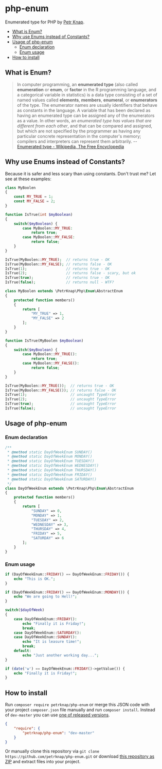 # php-enum

Enumerated type for PHP by [Petr Knap].

* [What is Enum?](#what-is-enum)
* [Why use Enums instead of Constants?](#why-use-enums-instead-of-constants)
* [Usage of php-enum](#usage-of-php-enum)
    * [Enum declaration](#enum-declaration)
    * [Enum usage](#enum-usage)
* [How to install](#how-to-install)


## What is Enum?

> In computer programming, an **enumerated type** (also called **enumeration** or **enum**, or **factor** in the R programming language, and a categorical variable in statistics) is a data type consisting of a set of named values called **elements**, **members**, **enumeral**, or **enumerators** of the type. The enumerator names are usually identifiers that behave as constants in the language. A variable that has been declared as having an enumerated type can be assigned any of the enumerators as a value. In other words, an *enumerated type has values that are different from each other*, and that can be compared and assigned, but which are not specified by the programmer as having any particular concrete representation in the computer's memory; compilers and interpreters can represent them arbitrarily.
-- [Enumerated type - Wikipedia, The Free Encyclopedia]

## Why use Enums instead of Constants?

Because it is safer and less scary than using constants. Don't trust me? Let see at these examples:

```php
class MyBoolen
{
    const MY_TRUE = 1;
    const MY_FALSE = 2;
}

function IsTrue(int $myBoolean)
{
    switch($myBoolean) {
        case MyBoolen::MY_TRUE:
            return true;
        case MyBoolen::MY_FALSE:
            return false;
    }
}

IsTrue(MyBoolen::MY_TRUE);  // returns true - OK
IsTrue(MyBoolen::MY_FALSE); // returns false - OK
IsTrue(1);                  // returns true - OK
IsTrue(2);                  // returns false - scary, but ok
IsTrue(true);               // returns true - OK
IsTrue(false);              // returns null - WTF?
```

```php
class MyBoolen extends \PetrKnap\Php\Enum\AbstractEnum
{
    protected function members()
    {
        return [
            "MY_TRUE" => 1,
            "MY_FALSE" => 2
        ];
    }
}

function IsTrue(MyBoolen $myBoolean)
{
    switch($myBoolean) {
        case MyBoolen::MY_TRUE():
            return true;
        case MyBoolen::MY_FALSE():
            return false;
    }
}

IsTrue(MyBoolen::MY_TRUE());  // returns true - OK
IsTrue(MyBoolen::MY_FALSE()); // returns false - OK
IsTrue(1);                    // uncaught TypeError
IsTrue(2);                    // uncaught TypeError
IsTrue(true);                 // uncaught TypeError
IsTrue(false);                // uncaught TypeError
```


## Usage of php-enum

### Enum declaration
```php
/**
 * @method static DayOfWeekEnum SUNDAY()
 * @method static DayOfWeekEnum MONDAY()
 * @method static DayOfWeekEnum TUESDAY()
 * @method static DayOfWeekEnum WEDNESDAY()
 * @method static DayOfWeekEnum THURSDAY()
 * @method static DayOfWeekEnum FRIDAY()
 * @method static DayOfWeekEnum SATURDAY()
 */
class DayOfWeekEnum extends \PetrKnap\Php\Enum\AbstractEnum
{
    protected function members()
    {
        return [
            "SUNDAY" => 0,
            "MONDAY" => 1,
            "TUESDAY" => 2,
            "WEDNESDAY" => 3,
            "THURSDAY" => 4,
            "FRIDAY" => 5,
            "SATURDAY" => 6
        ];
    }
}
```

### Enum usage
```php
if (DayOfWeekEnum::FRIDAY() == DayOfWeekEnum::FRIDAY()) {
    echo "This is OK.";
}
```

```php
if (DayOfWeekEnum::FRIDAY() == DayOfWeekEnum::MONDAY()) {
    echo "We are going to Hell!";
}
```

```php
switch($dayOfWeek)
{
    case DayOfWeekEnum::FRIDAY():
        echo "Finally it is Friday!";
        break;
    case DayOfWeekEnum::SATURDAY():
    case DayOfWeekEnum::SUNDAY():
        echo "It is leasure time!";
        break;
    default:
        echo "Just another working day...";
}
```

```php
if (date('w') == DayOfWeekEnum::FRIDAY()->getValue()) {
    echo "Finally it is Friday!";
}
```


## How to install

Run `composer require petrknap/php-enum` or merge this JSON code with your project `composer.json` file manually and run `composer install`. Instead of `dev-master` you can use [one of released versions].

```json
{
    "require": {
        "petrknap/php-enum": "dev-master"
    }
}
```

Or manually clone this repository via `git clone https://github.com/petrknap/php-enum.git` or download [this repository as ZIP] and extract files into your project.



[Petr Knap]:http://petrknap.cz/
[Enumerated type - Wikipedia, The Free Encyclopedia]:https://en.wikipedia.org/w/index.php?title=Enumerated_type&oldid=701057934
[one of released versions]:https://github.com/petrknap/php-enum/releases
[this repository as ZIP]:https://github.com/petrknap/php-enum/archive/master.zip
